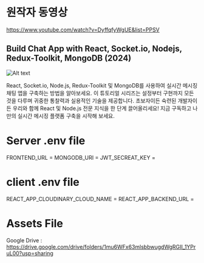 ﻿# 원작자 동영상
https://www.youtube.com/watch?v=DyffqfyWgUE&list=PPSV

## Build Chat App with React, Socket.io, Nodejs, Redux-Toolkit, MongoDB (2024)

![Alt text](Full%20Stack%20Chat%20App.png?raw=true "Title")

React, Socket.io, Node.js, Redux-Toolkit 및 MongoDB를 사용하여 실시간 메시징 채팅 앱을 구축하는 방법을 알아보세요. 이 튜토리얼 시리즈는 설정부터 구현까지 모든 것을 다루며 귀중한 통찰력과 실용적인 기술을 제공합니다. 초보자이든 숙련된 개발자이든 우리와 함께 React 및 Node.js 전문 지식을 한 단계 끌어올리세요! 지금 구독하고 나만의 실시간 메시징 플랫폼 구축을 시작해 보세요.

# Server .env file

FRONTEND_URL = <Frontend URL>
MONGODB_URI  = <Mongodb URI>
JWT_SECREAT_KEY = <JWT Secreat Key>

# client .env file

REACT_APP_CLOUDINARY_CLOUD_NAME = <Cloudinary cloud name>
REACT_APP_BACKEND_URL = <Backend URL>

# Assets File
Google Drive : https://drive.google.com/drive/folders/1mu6WFx63mlsbbwugdWgRGII_1YPruL00?usp=sharing 






